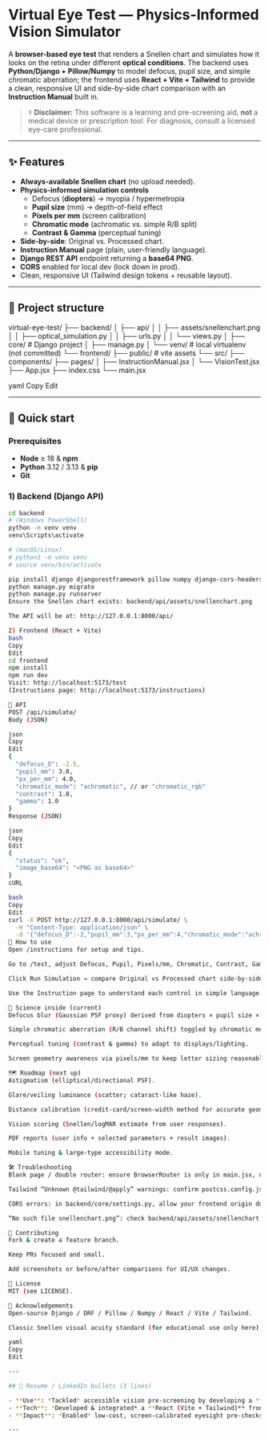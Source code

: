 # Virtual Eye Test — Physics-Informed Vision Simulator

A **browser-based eye test** that renders a Snellen chart and simulates how it looks on the retina under different **optical conditions**. The backend uses **Python/Django + Pillow/Numpy** to model defocus, pupil size, and simple chromatic aberration; the frontend uses **React + Vite + Tailwind** to provide a clean, responsive UI and side-by-side chart comparison with an **Instruction Manual** built in.

> ⚕️ **Disclaimer:** This software is a learning and pre-screening aid, **not** a medical device or prescription tool. For diagnosis, consult a licensed eye-care professional.

---

## ✨ Features

- **Always-available Snellen chart** (no upload needed).
- **Physics-informed simulation controls**  
  - Defocus (**diopters**) → myopia / hypermetropia  
  - **Pupil size** (mm) → depth-of-field effect  
  - **Pixels per mm** (screen calibration)  
  - **Chromatic mode** (achromatic vs. simple R/B split)  
  - **Contrast & Gamma** (perceptual tuning)
- **Side-by-side**: Original vs. Processed chart.
- **Instruction Manual** page (plain, user-friendly language).
- **Django REST API** endpoint returning a **base64 PNG**.
- **CORS** enabled for local dev (lock down in prod).
- Clean, responsive UI (Tailwind design tokens + reusable layout).

---

## 🧭 Project structure

virtual-eye-test/
├── backend/
│ ├── api/
│ │ ├── assets/snellenchart.png
│ │ ├── optical_simulation.py
│ │ ├── urls.py
│ │ └── views.py
│ ├── core/ # Django project
│ ├── manage.py
│ └── venv/ # local virtualenv (not committed)
└── frontend/
├── public/ # vite assets
└── src/
├── components/
├── pages/
│ ├── InstructionManual.jsx
│ └── VisionTest.jsx
├── App.jsx
├── index.css
└── main.jsx

yaml
Copy
Edit

---

## 🚀 Quick start

### Prerequisites
- **Node** ≥ 18 & **npm**
- **Python** 3.12 / 3.13 & **pip**
- **Git**

### 1) Backend (Django API)

```bash
cd backend
# (Windows PowerShell)
python -m venv venv
venv\Scripts\activate

# (macOS/Linux)
# python3 -m venv venv
# source venv/bin/activate

pip install django djangorestframework pillow numpy django-cors-headers
python manage.py migrate
python manage.py runserver
Ensure the Snellen chart exists: backend/api/assets/snellenchart.png

The API will be at: http://127.0.0.1:8000/api/

2) Frontend (React + Vite)
bash
Copy
Edit
cd frontend
npm install
npm run dev
Visit: http://localhost:5173/test
(Instructions page: http://localhost:5173/instructions)

🔌 API
POST /api/simulate/
Body (JSON)

json
Copy
Edit
{
  "defocus_D": -2.5,
  "pupil_mm": 3.0,
  "px_per_mm": 4.0,
  "chromatic_mode": "achromatic", // or "chromatic_rgb"
  "contrast": 1.0,
  "gamma": 1.0
}
Response (JSON)

json
Copy
Edit
{
  "status": "ok",
  "image_base64": "<PNG as base64>"
}
cURL

bash
Copy
Edit
curl -X POST http://127.0.0.1:8000/api/simulate/ \
  -H "Content-Type: application/json" \
  -d '{"defocus_D":-2,"pupil_mm":3,"px_per_mm":4,"chromatic_mode":"achromatic","contrast":1,"gamma":1}'
🧪 How to use
Open /instructions for setup and tips.

Go to /test, adjust Defocus, Pupil, Pixels/mm, Chromatic, Contrast, Gamma.

Click Run Simulation → compare Original vs Processed chart side-by-side.

Use the Instruction page to understand each control in simple language.

🧠 Science inside (current)
Defocus blur (Gaussian PSF proxy) derived from diopters × pupil size × pixels/mm.

Simple chromatic aberration (R/B channel shift) toggled by chromatic mode.

Perceptual tuning (contrast & gamma) to adapt to displays/lighting.

Screen geometry awareness via pixels/mm to keep letter sizing reasonable.

🗺️ Roadmap (next up)
Astigmatism (elliptical/directional PSF).

Glare/veiling luminance (scatter; cataract-like haze).

Distance calibration (credit-card/screen-width method for accurate geometry).

Vision scoring (Snellen/logMAR estimate from user responses).

PDF reports (user info + selected parameters + result images).

Mobile tuning & large-type accessibility mode.

🛠️ Troubleshooting
Blank page / double router: ensure BrowserRouter is only in main.jsx, not again in App.jsx.

Tailwind “Unknown @tailwind/@apply” warnings: confirm postcss.config.js and tailwind.config.js are present and index.css is imported in main.jsx.

CORS errors: in backend/core/settings.py, allow your frontend origin during dev (don’t use CORS_ALLOW_ALL_ORIGINS=True in prod).

“No such file snellenchart.png”: check backend/api/assets/snellenchart.png exists and matches the expected filename.

🤝 Contributing
Fork & create a feature branch.

Keep PRs focused and small.

Add screenshots or before/after comparisons for UI/UX changes.

📜 License
MIT (see LICENSE).

🙏 Acknowledgements
Open-source Django / DRF / Pillow / Numpy / React / Vite / Tailwind.

Classic Snellen visual acuity standard (for educational use only here).

yaml
Copy
Edit

---

## 🔗 Resume / LinkedIn bullets (3 lines)

- **Use**: *Tackled* accessible vision pre-screening by developing a **browser-based Virtual Eye Test** that simulates human retinal perception under real-world optical conditions (defocus, pupil, chromatic, contrast/gamma) with side-by-side Snellen comparison and an instruction-first UX.  
- **Tech**: *Developed & integrated* a **React (Vite + Tailwind)** frontend with a **Django REST** backend leveraging **Pillow/Numpy** for physics-informed image processing, CORS-secured APIs, and clean componentized UI architecture.  
- **Impact**: *Enabled* low-cost, screen-calibrated eyesight pre-checks for remote users, **reducing access barriers** and paving the way for clinically aligned features (astigmatism, glare, distance calibration, PDF reporting).

---
